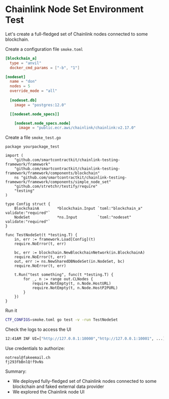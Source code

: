 # Chainlink Node Set Environment Test

Let's create a full-fledged set of Chainlink nodes connected to some blockchain.

Create a configuration file `smoke.toml`
```toml
[blockchain_a]
  type = "anvil"
  docker_cmd_params = ["-b", "1"]

[nodeset]
  name = "don"
  nodes = 5
  override_mode = "all"
  
  [nodeset.db]
    image = "postgres:12.0"

  [[nodeset.node_specs]]

    [nodeset.node_specs.node]
      image = "public.ecr.aws/chainlink/chainlink:v2.17.0"
```

Create a file `smoke_test.go`
```golang
package yourpackage_test

import (
	"github.com/smartcontractkit/chainlink-testing-framework/framework"
	"github.com/smartcontractkit/chainlink-testing-framework/framework/components/blockchain"
	ns "github.com/smartcontractkit/chainlink-testing-framework/framework/components/simple_node_set"
	"github.com/stretchr/testify/require"
	"testing"
)

type Config struct {
	BlockchainA        *blockchain.Input `toml:"blockchain_a" validate:"required"`
	NodeSet            *ns.Input         `toml:"nodeset" validate:"required"`
}

func TestNodeSet(t *testing.T) {
	in, err := framework.Load[Config](t)
	require.NoError(t, err)

	bc, err := blockchain.NewBlockchainNetwork(in.BlockchainA)
	require.NoError(t, err)
	out, err := ns.NewSharedDBNodeSet(in.NodeSet, bc)
	require.NoError(t, err)

	t.Run("test something", func(t *testing.T) {
		for _, n := range out.CLNodes {
			require.NotEmpty(t, n.Node.HostURL)
			require.NotEmpty(t, n.Node.HostP2PURL)
		}
	})
}
```

Run it
```bash
CTF_CONFIGS=smoke.toml go test -v -run TestNodeSet
```

Check the logs to access the UI
```bash
12:41AM INF UI=["http://127.0.0.1:10000","http://127.0.0.1:10001", ...]
```

Use credentials to authorize:
```
notreal@fakeemail.ch
fj293fbBnlQ!f9vNs
```

Summary:
- We deployed fully-fledged set of Chainlink nodes connected to some blockchain and faked external data provider
- We explored the Chainlink node UI


